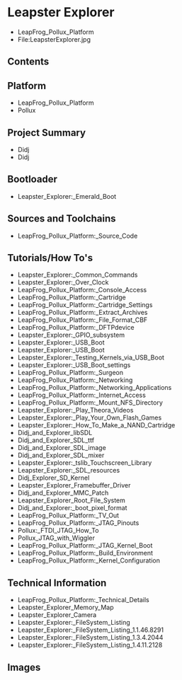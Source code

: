 # Leapster Explorer
* LeapFrog_Pollux_Platform
* File:LeapsterExplorer.jpg
## Contents
## Platform
* LeapFrog_Pollux_Platform
* Pollux
## Project Summary
* Didj
* Didj
## Bootloader
* Leapster_Explorer:_Emerald_Boot
## Sources and Toolchains
* LeapFrog_Pollux_Platform:_Source_Code
## Tutorials/How To's
* Leapster_Explorer:_Common_Commands
* Leapster_Explorer:_Over_Clock
* LeapFrog_Pollux_Platform:_Console_Access
* LeapFrog_Pollux_Platform:_Cartridge
* LeapFrog_Pollux_Platform:_Cartridge_Settings
* LeapFrog_Pollux_Platform:_Extract_Archives
* LeapFrog_Pollux_Platform:_File_Format_CBF
* LeapFrog_Pollux_Platform:_DFTPdevice
* Leapster_Explorer:_GPIO_subsystem
* Leapster_Explorer:_USB_Boot
* Leapster_Explorer:_USB_Boot
* Leapster_Explorer:_Testing_Kernels_via_USB_Boot
* Leapster_Explorer:_USB_Boot_settings
* LeapFrog_Pollux_Platform:_Surgeon
* LeapFrog_Pollux_Platform:_Networking
* LeapFrog_Pollux_Platform:_Networking_Applications
* LeapFrog_Pollux_Platform:_Internet_Access
* LeapFrog_Pollux_Platform:_Mount_NFS_Directory
* Leapster_Explorer:_Play_Theora_Videos
* Leapster_Explorer:_Play_Your_Own_Flash_Games
* Leapster_Explorer:_How_To_Make_a_NAND_Cartridge
* Didj_and_Explorer_libSDL
* Didj_and_Explorer_SDL_ttf
* Didj_and_Explorer_SDL_image
* Didj_and_Explorer_SDL_mixer
* Leapster_Explorer:_tslib_Touchscreen_Library
* Leapster_Explorer:_SDL_resources
* Didj_Explorer_SD_Kernel
* Leapster_Explorer_Framebuffer_Driver
* Didj_and_Explorer_MMC_Patch
* Leapster_Explorer_Root_File_System
* Didj_and_Explorer:_boot_pixel_format
* LeapFrog_Pollux_Platform:_TV_Out
* LeapFrog_Pollux_Platform:_JTAG_Pinouts
* Pollux:_FTDI_JTAG_How_To
* Pollux_JTAG_with_Wiggler
* LeapFrog_Pollux_Platform:_JTAG_Kernel_Boot
* LeapFrog_Pollux_Platform:_Build_Environment
* LeapFrog_Pollux_Platform:_Kernel_Configuration
## Technical Information
* LeapFrog_Pollux_Platform:_Technical_Details
* Leapster_Explorer_Memory_Map
* Leapster_Explorer_Camera
* Leapster_Explorer:_FileSystem_Listing
* Leapster_Explorer:_FileSystem_Listing_1.1.46.8291
* Leapster_Explorer:_FileSystem_Listing_1.3.4.2044
* Leapster_Explorer:_FileSystem_Listing_1.4.11.2128
## Images
